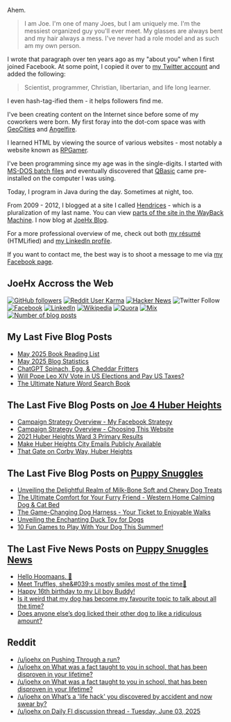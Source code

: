 Ahem.

> I am Joe. I'm one of many Joes, but I am uniquely me. I'm the messiest organized guy you'll ever meet. My glasses are always bent and my hair always a mess. I've never had a role model and as such am my own person.

I wrote that paragraph over ten years ago as my "about you" when I first joined Facebook. At some point, I copied it over to [my Twitter account](https://twitter.com/JoeHxBlog) and added the following:

> Scientist, programmer, Christian, libertarian, and life long learner.

I even hash-tag-ified them - it helps followers find me.

I've been creating content on the Internet since before some of my coworkers were born. My first foray into the dot-com space was with [GeoCities](https://en.wikipedia.org/wiki/Yahoo!_GeoCities) and [Angelfire](https://en.wikipedia.org/wiki/Angelfire).

I learned HTML by viewing the source of various websites - most notably a website known as [RPGamer](https://rpgamer.com/).

I've been programming since my age was in the single-digits. I started with [MS-DOS batch files](https://en.wikipedia.org/wiki/Batch_file) and eventually discovered that [QBasic](https://en.wikipedia.org/wiki/QBasic) came pre-installed on the computer I was using.

Today, I program in Java during the day. Sometimes at night, too.

From 2009 - 2012, I blogged at a site I called [Hendrices](https://www.facebook.com/Hendricescom/) - which is a pluralization of my last name. You can view [parts of the site in the WayBack Machine](https://web.archive.org/web/20090731115109/http://www.hendrices.com/). I now blog at [JoeHx Blog](https://www.joehxblog.com/).

For a more professional overview of me, check out both [my r&eacute;sum&eacute;](https://www.joehxblog.com/resume/) (HTMLified) and [my LinkedIn profile](https://www.linkedin.com/in/joehx/).

If you want to contact me, the best way is to shoot a message to me via [my Facebook page](https://www.facebook.com/JoeHxBlog/).

## JoeHx Accross the Web

[![GitHub followers](https://img.shields.io/github/followers/hendrixjoseph?label=GitHub&style=for-the-badge&logo=github)](https://github.com/hendrixjoseph)
[![Reddit User Karma](https://img.shields.io/reddit/user-karma/combined/joehx?label=Reddit&style=for-the-badge&logo=reddit)](https://www.reddit.com/user/joehx/)
[![Hacker News](https://img.shields.io/badge/dynamic/json?label=hacker+news&query=%24.karma&url=https%3A%2F%2Fhacker-news.firebaseio.com%2Fv0%2Fuser%2Fjoehx2.json&color=ff6600&style=for-the-badge&logo=y-combinator)](https://news.ycombinator.com/user?id=joehx2)
![Twitter Follow](https://img.shields.io/twitter/follow/JoeHxBlog?label=Twitter&style=for-the-badge&logo=twitter&color=1da1f2)
[![Facebook](https://img.shields.io/static/v1?label=FACEBOOK&message=137%20LIKES&color=3b5998&style=for-the-badge&logo=facebook)](https://www.facebook.com/JoeHxBlog)
[![LinkedIn](https://img.shields.io/static/v1?label=linkedin&message=193%20connections&color=2867b2&style=for-the-badge&logo=linkedin)](https://www.linkedin.com/in/joehx)
[![Wikipedia](https://img.shields.io/badge/dynamic/xml?label=wikipedia&query=%2F%2F%2A%5B%40id%3D%22general-stats%22%5D%2Fdiv%2Fdiv%2Fdiv%5B1%5D%2Ftable%2Ftbody%2Ftr%5B11%5D%2Ftd%5B2%5D%2Fstrong&suffix=%20edits&url=https%3A%2F%2Fxtools.wmflabs.org%2Fec%2Fen.wikipedia.org%2FHendrixjoseph&style=for-the-badge&logo=wikipedia&color=9f9f9f)](https://en.wikipedia.org/wiki/User:Hendrixjoseph)
[![Quora](https://img.shields.io/static/v1?label=quora&message=110%20followers&color=b92b27&style=for-the-badge&logo=quora&logoColor=b92b27)](https://www.quora.com/profile/Joseph-Hendrix)
[![Mix](https://img.shields.io/static/v1?label=mix&message=14k%20followers&color=ff8126&style=for-the-badge&logo=mix&logoColor=ff8126)](https://mix.com/joehx)
[![Number of blog posts](https://img.shields.io/endpoint?style=for-the-badge&url=https%3A%2F%2Fwww.joehxblog.com%2Fdata%2Fnumposts.json)](https://www.joehxblog.com/)

## My Last Five Blog Posts

<!-- JOEHXBLOG:START -->
- [May 2025 Book Reading List](https://www.joehxblog.com/may-2025-book-reading-list/)
- [May 2025 Blog Statistics](https://www.joehxblog.com/may-2025-blog-statistics/)
- [ChatGPT Spinach, Egg, &amp; Cheddar Fritters](https://www.joehxblog.com/chatgpt-spinach-egg-cheddar-fritters/)
- [Will Pope Leo XIV Vote in US Elections and Pay US Taxes?](https://www.joehxblog.com/will-pope-leo-xiv-vote-in-us-elections-and-pay-us-taxes/)
- [The Ultimate Nature Word Search Book](https://www.joehxblog.com/the-ultimate-nature-word-search-book/)
<!-- JOEHXBLOG:END -->

## The Last Five Blog Posts on [Joe 4 Huber Heights](https://www.joe4huberheights.com/)

<!-- JOE4HUBERHEIGHTS:START -->
- [Campaign Strategy Overview - My Facebook Strategy](https://www.joe4huberheights.com/my-facebook-strategy/)
- [Campaign Strategy Overview - Choosing This Website](https://www.joe4huberheights.com/choosing-this-website/)
- [2021 Huber Heights Ward 3 Primary Results](https://www.joe4huberheights.com/2021-huber-heights-primary-results/)
- [Make Huber Heights City Emails Publicly Available](https://www.joe4huberheights.com/make-huber-heights-city-emails-publicly-available/)
- [That Gate on Corby Way, Huber Heights](https://www.joe4huberheights.com/that-gate-on-corby-way/)
<!-- JOE4HUBERHEIGHTS:END -->

## The Last Five Blog Posts on [Puppy Snuggles](https://www.puppy-snuggles.com/)

<!-- PUPPY-SNUGGLES:START -->
- [Unveiling the Delightful Realm of Milk-Bone Soft and Chewy Dog Treats](https://www.puppy-snuggles.com/blog/unveiling-the-delightful-realm-of-milk-bone-soft-and-chewy-dog-treats/)
- [The Ultimate Comfort for Your Furry Friend - Western Home Calming Dog &amp; Cat Bed](https://www.puppy-snuggles.com/blog/the-ultimate-comfort-for-your-furry-friend-western-home-calming-dog-and-cat-bed/)
- [The Game-Changing Dog Harness - Your Ticket to Enjoyable Walks](https://www.puppy-snuggles.com/blog/the-game-changing-dog-harness-your-ticket-to-enjoyable-walks/)
- [Unveiling the Enchanting Duck Toy for Dogs](https://www.puppy-snuggles.com/blog/unveiling-the-enchanting-duck-toy-for-dogs/)
- [10 Fun Games to Play With Your Dog This Summer!](https://www.puppy-snuggles.com/blog/10-fun-games-to-play-with-your-dog-this-summer/)
<!-- PUPPY-SNUGGLES:END -->

## The Last Five News Posts on [Puppy Snuggles News](https://news.puppy-snuggles.com/)

<!-- PUPPY-SNUGGLES-NEWS:START -->
- [Hello Hoomaans. 🥹](https://news.puppy-snuggles.com/86847776/hello-hoomaans)
- [Meet Truffles, she&amp;#039;s mostly smiles most of the time🤪](https://news.puppy-snuggles.com/85259417/meet-truffles-shes-mostly-smiles-most-of-the-time)
- [Happy 16th birthday to my Lil boy Buddy!](https://news.puppy-snuggles.com/83609233/happy-16th-birthday-to-my-lil-boy-buddy)
- [Is it weird that my dog has become my favourite topic to talk about all the time?](https://news.puppy-snuggles.com/78680715/is-it-weird-that-my-dog-has-become-my-favourite-topic-to-talk-about-all-the-time)
- [Does anyone else’s dog licked their other dog to like a ridiculous amount?](https://news.puppy-snuggles.com/78578591/does-anyone-elses-dog-licked-their-other-dog-to-like-a-ridiculous-amount)
<!-- PUPPY-SNUGGLES-NEWS:END -->

## Reddit

<!-- REDDIT:START -->
- [/u/joehx on Pushing Through a run?](https://www.reddit.com/r/running/comments/1l77osa/pushing_through_a_run/mwwi109/)
- [/u/joehx on What was a fact taught to you in school, that has been disproven in your lifetime?](https://www.reddit.com/r/AskReddit/comments/1l5skeb/what_was_a_fact_taught_to_you_in_school_that_has/mwkybmh/)
- [/u/joehx on What was a fact taught to you in school, that has been disproven in your lifetime?](https://www.reddit.com/r/AskReddit/comments/1l5skeb/what_was_a_fact_taught_to_you_in_school_that_has/mwky43a/)
- [/u/joehx on What’s a &#39;life hack&#39; you discovered by accident and now swear by?](https://www.reddit.com/r/AskReddit/comments/1l3f2up/whats_a_life_hack_you_discovered_by_accident_and/mw0pl9k/)
- [/u/joehx on Daily FI discussion thread - Tuesday, June 03, 2025](https://www.reddit.com/r/financialindependence/comments/1l274n2/daily_fi_discussion_thread_tuesday_june_03_2025/mvrffy6/)
<!-- REDDIT:END -->
